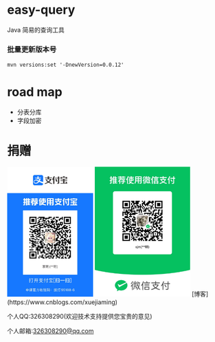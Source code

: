 # easy-query
Java 简易的查询工具

### 批量更新版本号
```shell
mvn versions:set '-DnewVersion=0.0.12'
```

# road map
- 分表分库
- 字段加密


# 捐赠
<img src="./imgs/zfb.jpg" title="JetBrains" width=200 />
<img src="./imgs/wx.jpg" title="JetBrains" width=222 />
[博客](https://www.cnblogs.com/xuejiaming)

个人QQ:326308290(欢迎技术支持提供您宝贵的意见)

个人邮箱:326308290@qq.com